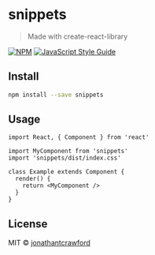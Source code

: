 # snippets

> Made with create-react-library

[![NPM](https://img.shields.io/npm/v/snippets.svg)](https://www.npmjs.com/package/snippets) [![JavaScript Style Guide](https://img.shields.io/badge/code_style-standard-brightgreen.svg)](https://standardjs.com)

## Install

```bash
npm install --save snippets
```

## Usage

```tsx
import React, { Component } from 'react'

import MyComponent from 'snippets'
import 'snippets/dist/index.css'

class Example extends Component {
  render() {
    return <MyComponent />
  }
}
```

## License

MIT © [jonathantcrawford](https://github.com/jonathantcrawford)
